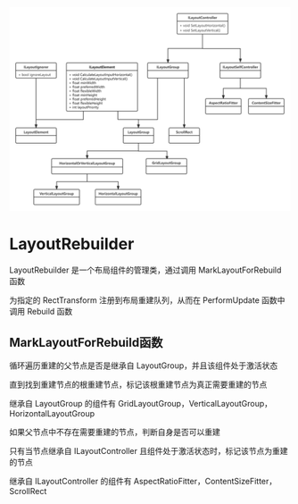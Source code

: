 ![Interface](0004-LayoutRebuilder.assets/Interface.png)

# LayoutRebuilder

LayoutRebuilder 是一个布局组件的管理类，通过调用 MarkLayoutForRebuild 函数

为指定的 RectTransform 注册到布局重建队列，从而在 PerformUpdate 函数中调用 Rebuild 函数

## MarkLayoutForRebuild函数

循环遍历重建的父节点是否是继承自 LayoutGroup，并且该组件处于激活状态

直到找到重建节点的根重建节点，标记该根重建节点为真正需要重建的节点

继承自 LayoutGroup 的组件有 GridLayoutGroup，VerticalLayoutGroup，HorizontalLayoutGroup



如果父节点中不存在需要重建的节点，判断自身是否可以重建

只有当节点继承自 ILayoutController 且组件处于激活状态时，标记该节点为重建的节点

继承自 ILayoutController 的组件有 AspectRatioFitter，ContentSizeFitter，ScrollRect


